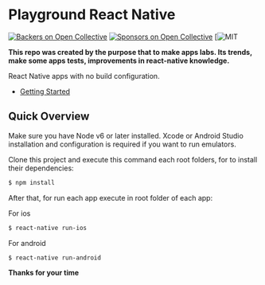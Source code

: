 # Playground React Native

[![Backers on Open Collective](https://opencollective.com/create-react-native-app/backers/badge.svg)](#backers) [![Sponsors on Open Collective](https://opencollective.com/create-react-native-app/sponsors/badge.svg)](#sponsors) [![MIT](https://img.shields.io/badge/License-MIT-blue.svg)

**This repo was created by the purpose that to make apps labs. Its trends, make some apps tests, improvements in react-native knowledge.**<br/>

React Native apps with no build configuration.

* [Getting Started](https://facebook.github.io/react-native/docs/getting-started.html)

## Quick Overview

Make sure you have Node v6 or later installed. Xcode or Android Studio installation and configuration is required if you want to run emulators.

Clone this project and execute this command each root folders, for to install their dependencies:

```sh
$ npm install
```

After that, for run each app execute in root folder of each app:

For ios
```sh
$ react-native run-ios
```

For android
```sh
$ react-native run-android
```

**Thanks for your time**

